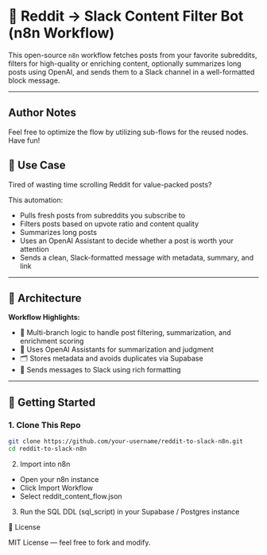 # 🔁 Reddit → Slack Content Filter Bot (n8n Workflow)

This open-source `n8n` workflow fetches posts from your favorite subreddits, filters for high-quality or enriching content, optionally summarizes long posts using OpenAI, and sends them to a Slack channel in a well-formatted block message.

---

## Author Notes

Feel free to optimize the flow by utilizing sub-flows for the reused nodes. Have fun!

## 📌 Use Case

Tired of wasting time scrolling Reddit for value-packed posts?

This automation:
- Pulls fresh posts from subreddits you subscribe to
- Filters posts based on upvote ratio and content quality
- Summarizes long posts
- Uses an OpenAI Assistant to decide whether a post is worth your attention
- Sends a clean, Slack-formatted message with metadata, summary, and link

---

## 🧠 Architecture

**Workflow Highlights:**
- 🧵 Multi-branch logic to handle post filtering, summarization, and enrichment scoring
- 🤖 Uses OpenAI Assistants for summarization and judgment
- 🗂 Stores metadata and avoids duplicates via Supabase
- 📣 Sends messages to Slack using rich formatting

---

## 🚀 Getting Started

### 1. Clone This Repo

```bash
git clone https://github.com/your-username/reddit-to-slack-n8n.git
cd reddit-to-slack-n8n
```
2. Import into n8n
- Open your n8n instance
- Click Import Workflow
- Select reddit_content_flow.json

3. Run the SQL DDL (sql_script) in your Supabase / Postgres instance

📝 License

MIT License — feel free to fork and modify.

